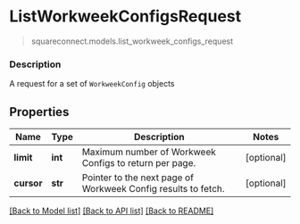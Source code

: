 # ListWorkweekConfigsRequest
> squareconnect.models.list_workweek_configs_request

### Description

A request for a set of `WorkweekConfig` objects

## Properties
Name | Type | Description | Notes
------------ | ------------- | ------------- | -------------
**limit** | **int** | Maximum number of Workweek Configs to return per page. | [optional] 
**cursor** | **str** | Pointer to the next page of Workweek Config results to fetch. | [optional] 

[[Back to Model list]](../README.md#documentation-for-models) [[Back to API list]](../README.md#documentation-for-api-endpoints) [[Back to README]](../README.md)


